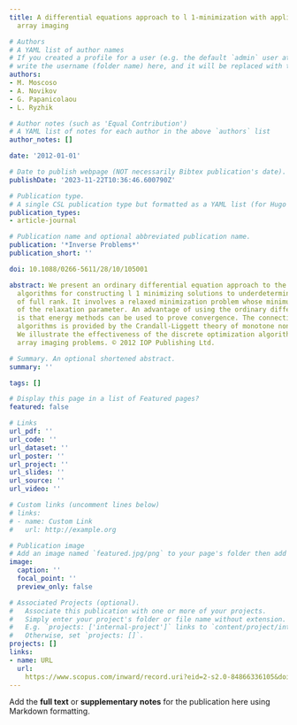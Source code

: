 ```yaml
---
title: A differential equations approach to l 1-minimization with applications to
  array imaging

# Authors
# A YAML list of author names
# If you created a profile for a user (e.g. the default `admin` user at `content/authors/admin/`), 
# write the username (folder name) here, and it will be replaced with their full name and linked to their profile.
authors:
- M. Moscoso
- A. Novikov
- G. Papanicolaou
- L. Ryzhik

# Author notes (such as 'Equal Contribution')
# A YAML list of notes for each author in the above `authors` list
author_notes: []

date: '2012-01-01'

# Date to publish webpage (NOT necessarily Bibtex publication's date).
publishDate: '2023-11-22T10:36:46.600790Z'

# Publication type.
# A single CSL publication type but formatted as a YAML list (for Hugo requirements).
publication_types:
- article-journal

# Publication name and optional abbreviated publication name.
publication: '*Inverse Problems*'
publication_short: ''

doi: 10.1088/0266-5611/28/10/105001

abstract: We present an ordinary differential equation approach to the analysis of
  algorithms for constructing l 1 minimizing solutions to underdetermined linear systems
  of full rank. It involves a relaxed minimization problem whose minimum is independent
  of the relaxation parameter. An advantage of using the ordinary differential equations
  is that energy methods can be used to prove convergence. The connection to the discrete
  algorithms is provided by the Crandall-Liggett theory of monotone nonlinear semigroups.
  We illustrate the effectiveness of the discrete optimization algorithm in some sparse
  array imaging problems. © 2012 IOP Publishing Ltd.

# Summary. An optional shortened abstract.
summary: ''

tags: []

# Display this page in a list of Featured pages?
featured: false

# Links
url_pdf: ''
url_code: ''
url_dataset: ''
url_poster: ''
url_project: ''
url_slides: ''
url_source: ''
url_video: ''

# Custom links (uncomment lines below)
# links:
# - name: Custom Link
#   url: http://example.org

# Publication image
# Add an image named `featured.jpg/png` to your page's folder then add a caption below.
image:
  caption: ''
  focal_point: ''
  preview_only: false

# Associated Projects (optional).
#   Associate this publication with one or more of your projects.
#   Simply enter your project's folder or file name without extension.
#   E.g. `projects: ['internal-project']` links to `content/project/internal-project/index.md`.
#   Otherwise, set `projects: []`.
projects: []
links:
- name: URL
  url: 
    https://www.scopus.com/inward/record.uri?eid=2-s2.0-84866336105&doi=10.1088%2f0266-5611%2f28%2f10%2f105001&partnerID=40&md5=9463b0a85fe5be38c1f6077807466203
---
```


Add the **full text** or **supplementary notes** for the publication here using Markdown formatting.
